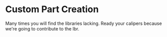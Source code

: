 Custom Part Creation
====================

Many times you will find the libraries lacking.
Ready your calipers because we're going to contribute to the lbr.


## 




